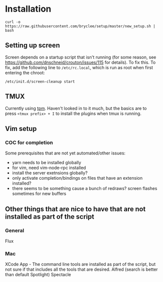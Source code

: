 # Installation

```
curl -o https://raw.githubusercontent.com/bryclee/setup/master/new_setup.sh | bash
```

## Setting up screen
Screen depends on a startup script that isn't running (for some reason, see https://github.com/dnschneid/crouton/issues/115 for details). To fix this. To fix, add the following line to `/etc/rc.local`, which is run as root when first entering the chroot:
```
/etc/init.d/screen-cleanup start
```

## TMUX
Currently using [tpm](https://github.com/tmux-plugins/tpm). Haven't looked in to it much, but the basics are to press `<tmux prefix> + I` to install the plugins when tmux is running.

## Vim setup

### COC for completion
Some prerequisites that are not yet automated/other issues:
 - yarn needs to be installed globally
 - for vim, need vim-node-rpc installed
 - install the server exetnsions globally?
 - only activate completion/bindings on files that have an extension installed?
 - there seems to be something cause a bunch of redraws? screen flashes sometimes for new buffers


## Other things that are nice to have that are not installed as part of the script

### General

Flux

### Mac

XCode App - The command line tools are installed as part of the script, but not sure if that includes all the tools that are desired.
Alfred (search is better than default Spotlight)
Spectacle
